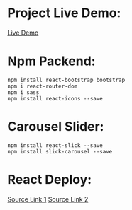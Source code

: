 # Project Live Demo:

[Live Demo](https://enginulger.github.io/react-project/)

# Npm Packend:

```
npm install react-bootstrap bootstrap
npm i react-router-dom
npm i sass
npm install react-icons --save
```

# Carousel Slider:

```
npm install react-slick --save
npm install slick-carousel --save
```

# React Deploy:

[Source Link 1](https://atakansava.medium.com/react-js-projesi-nasil-github-pages-ile-host-edilebilir-88f83a3a7326)
[Source Link 2](https://www.youtube.com/watch?v=F8s4Ng-re0E)
